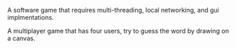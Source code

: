 A software game that requires multi-threading, local networking, and gui implmentations. 

A multiplayer game that has four users, try to guess the word by drawing on a canvas. 

